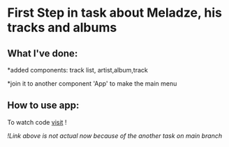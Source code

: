 # First Step in task about Meladze, his tracks and albums
## What I've done:
*added components: track list, artist,album,track

*join it to another component 'App' to make the main menu

## How to use app:
To watch code [visit](https://dashagoryacheva.github.io/task-with-webpack/) !

*!Link above is not actual now because of the another task on main branch*
